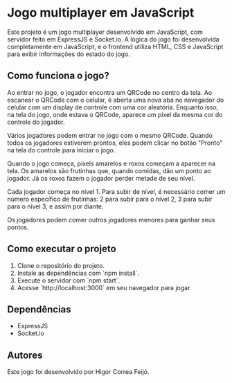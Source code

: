   <h1>Jogo multiplayer em JavaScript</h1>
    <p>Este projeto é um jogo multiplayer desenvolvido em JavaScript, com servidor feito em ExpressJS e Socket.io. A lógica do jogo foi desenvolvida completamente em JavaScript, e o frontend utiliza HTML, CSS e JavaScript para exibir informações do estado do jogo.</p>
  <h2>Como funciona o jogo?</h2>
<p>Ao entrar no jogo, o jogador encontra um QRCode no centro da tela. Ao escanear o QRCode com o celular, é aberta uma nova aba no navegador do celular com um display de controle com uma cor aleatória. Enquanto isso, na tela do jogo, onde estava o QRCode, aparece um pixel da mesma cor do controle do jogador.</p>

<p>Vários jogadores podem entrar no jogo com o mesmo QRCode. Quando todos os jogadores estiverem prontos, eles podem clicar no botão "Pronto" na tela do controle para iniciar o jogo.</p>

<p>Quando o jogo começa, pixels amarelos e roxos começam a aparecer na tela. Os amarelos são frutinhas que, quando comidas, dão um ponto ao jogador. Já os roxos fazem o jogador perder metade de seu nível.</p>

<p>Cada jogador começa no nível 1. Para subir de nível, é necessário comer um número específico de frutinhas: 2 para subir para o nível 2, 3 para subir para o nível 3, e assim por diante.</p>

<p>Os jogadores podem comer outros jogadores menores para ganhar seus pontos.</p>

<h2>Como executar o projeto</h2>
<ol>
  <li>Clone o repositório do projeto.</li>
  <li>Instale as dependências com `npm install`.</li>
  <li>Execute o servidor com `npm start`.</li>
  <li>Acesse `http://localhost:3000` em seu navegador para jogar.</li>
</ol>

<h2>Dependências</h2>
<ul>
  <li>ExpressJS</li>
  <li>Socket.io</li>
</ul>

<h2>Autores</h2>
<p>Este jogo foi desenvolvido por Higor Correa Feijó.</p>
